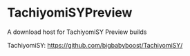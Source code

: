 # TachiyomiSYPreview
A download host for TachiyomiSY Preview builds

TachiyomiSY: https://github.com/bigbabyboost/TachiyomiSY/
